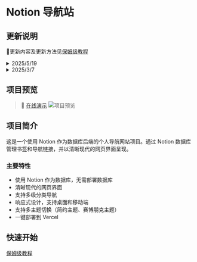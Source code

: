 # Notion 导航站


## 更新说明
🎉更新内容及更新方法见[保姆级教程](https://ezho.top/code/2025/02/21/notion-bookmarks-handbook)

<details>
  <summary> 2025/5/19</summary>
 - 2025/5/19 新增小组件功能，简易时钟/天气/圆形时钟/IP信息/热搜</br>
  <img width="800" alt="demo" src="https://github.com/user-attachments/assets/c94456fc-fc4f-4d10-bd64-1a0df53af1ba" />
</details>

<details>
  <summary> 2025/3/7</summary>
 - 2025/3/7 新增主题配置，新增赛博朋克主题 </br>
  <img width="800" alt="demo" src="https://github.com/user-attachments/assets/c94456fc-fc4f-4d10-bd64-1a0df53af1ba" />
</details>

## 项目预览
> 🔗 [在线演示](https://portal.ezho.top/)
![项目预览](https://github.com/user-attachments/assets/1d864d20-44b3-4678-b649-6ba96821f1c4)



## 项目简介
这是一个使用 Notion 作为数据库后端的个人导航网站项目。通过 Notion 数据库管理书签和导航链接，并以清晰现代的网页界面呈现。

### 主要特性
- 使用 Notion 作为数据库，无需部署数据库
- 清晰现代的网页界面
- 支持多级分类导航
- 响应式设计，支持桌面和移动端
- 支持多主题切换（简约主题、赛博朋克主题）
- 一键部署到 Vercel

## 快速开始
[保姆级教程](https://ezho.top/code/2025/02/21/notion-bookmarks-handbook)


